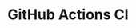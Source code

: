 # GitHub Actions CI





































































































































































































































































































































































































































































































































































































































































































































































































































































































































































































































































































































































































































































































































































































































































































































































































































































































































































































































































































































































































































































































































































































































































































































































































































































































































































































































































































































































































































































































































































































